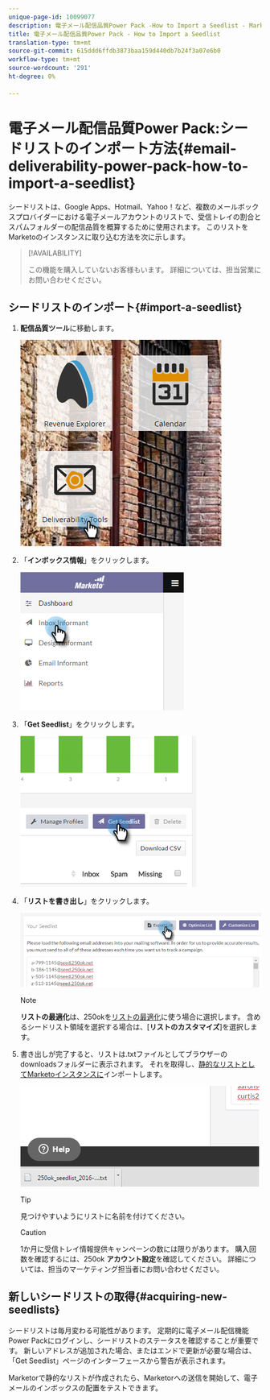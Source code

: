 ```yaml
---
unique-page-id: 10099077
description: 電子メール配信品質Power Pack -How to Import a Seedlist - Marketto Docs - Product Documentation
title: 電子メール配信品質Power Pack - How to Import a Seedlist
translation-type: tm+mt
source-git-commit: 615ddd6ffdb3873baa159d440db7b24f3a07e6b0
workflow-type: tm+mt
source-wordcount: '291'
ht-degree: 0%

---
```



# 電子メール配信品質Power Pack:シードリストのインポート方法{#email-deliverability-power-pack-how-to-import-a-seedlist}

シードリストは、Google Apps、Hotmail、Yahoo！など、複数のメールボックスプロバイダーにおける電子メールアカウントのリストで、受信トレイの割合とスパムフォルダーの配信品質を概算するために使用されます。 このリストをMarketoのインスタンスに取り込む方法を次に示します。

>[!AVAILABILITY]
>
>この機能を購入していないお客様もいます。 詳細については、担当営業にお問い合わせください。

## シードリストのインポート{#import-a-seedlist}

1. **配信品質ツール**&#x200B;に移動します。

   ![](assets/one-1.png)

1. 「**インボックス情報**」をクリックします。

   ![](assets/two-1.png)

1. 「**Get Seedlist**」をクリックします。

   ![](assets/three-1.png)

1. 「**リストを書き出し**」をクリックします。

   ![](assets/four.png)

   >[!NOTE]
   >
   >**リストの最適化**&#x200B;は、250okを[リストの最適化](https://support.250ok.com/hc/en-us/articles/216763528-What-is-the-list-optimizer-and-why-should-I-use-it-)に使う場合に選択します。 含めるシードリスト領域を選択する場合は、[**リストのカスタマイズ**]を選択します。

1. 書き出しが完了すると、リストは.txtファイルとしてブラウザーのdownloadsフォルダーに表示されます。 それを取得し、[静的なリストとしてMarketoインスタンスに](/help/marketo/getting-started/quick-wins/import-a-list-of-people.md)インポートします。

   ![](assets/five.png)

   >[!TIP]
   >
   >見つけやすいようにリストに名前を付けてください。

   >[!CAUTION]
   >
   >1か月に受信トレイ情報提供キャンペーンの数には限りがあります。 購入回数を確認するには、250ok **アカウント設定**&#x200B;を確認してください。 詳細については、担当のマーケティング担当者にお問い合わせください。

## 新しいシードリストの取得{#acquiring-new-seedlists}

シードリストは毎月変わる可能性があります。 定期的に電子メール配信機能Power Packにログインし、シードリストのステータスを確認することが重要です。 新しいアドレスが追加された場合、またはエンドで更新が必要な場合は、「Get Seedlist」ページのインターフェースから警告が表示されます。

Marketorで静的なリストが作成されたら、Marketorへの送信を開始して、電子メールのインボックスの配置をテストできます。
